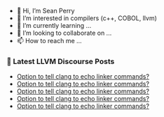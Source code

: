 - 👋 Hi, I’m Sean Perry
- 👀 I’m interested in compilers (c++, COBOL, llvm)
- 🌱 I’m currently learning ...
- 💞️ I’m looking to collaborate on ...
- 📫 How to reach me ...

<!---
s66perry/s66perry is a ✨ special ✨ repository because its `README.md` (this file) appears on your GitHub profile.
You can click the Preview link to take a look at your changes.
--->
### 📕 Latest LLVM Discourse Posts

<!-- DISCOURSE-LLVM:START -->
- [Option to tell clang to echo linker commands?](https://discourse.llvm.org/t/option-to-tell-clang-to-echo-linker-commands/65636#post_12)
- [Option to tell clang to echo linker commands?](https://discourse.llvm.org/t/option-to-tell-clang-to-echo-linker-commands/65636#post_11)
- [Option to tell clang to echo linker commands?](https://discourse.llvm.org/t/option-to-tell-clang-to-echo-linker-commands/65636#post_10)
- [Option to tell clang to echo linker commands?](https://discourse.llvm.org/t/option-to-tell-clang-to-echo-linker-commands/65636#post_9)
- [Option to tell clang to echo linker commands?](https://discourse.llvm.org/t/option-to-tell-clang-to-echo-linker-commands/65636#post_8)
<!-- DISCOURSE-LLVM:END -->
